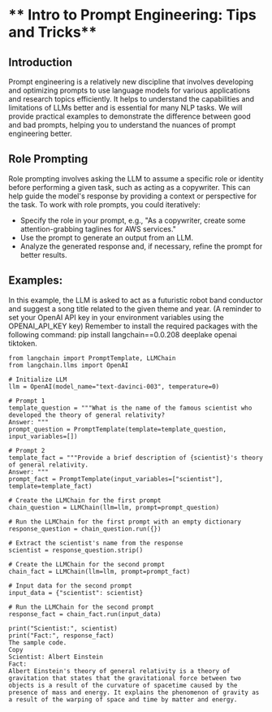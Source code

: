 # ** Intro to Prompt Engineering: Tips and Tricks**

## **Introduction**
Prompt engineering is a relatively new discipline that involves developing and optimizing prompts to use language models for various applications and research topics efficiently. It helps to understand the capabilities and limitations of LLMs better and is essential for many NLP tasks. We will provide practical examples to demonstrate the difference between good and bad prompts, helping you to understand the nuances of prompt engineering better.

## **Role Prompting**
Role prompting involves asking the LLM to assume a specific role or identity before performing a given task, such as acting as a copywriter. This can help guide the model's response by providing a context or perspective for the task. To work with role prompts, you could iteratively:

- Specify the role in your prompt, e.g., "As a copywriter, create some attention-grabbing taglines for AWS services."
- Use the prompt to generate an output from an LLM.
- Analyze the generated response and, if necessary, refine the prompt for better results.

## Examples:

In this example, the LLM is asked to act as a futuristic robot band conductor and suggest a song title related to the given theme and year. (A reminder to set your OpenAI API key in your environment variables using the OPENAI_API_KEY key) Remember to install the required packages with the following command: pip install langchain==0.0.208 deeplake openai tiktoken.

```
from langchain import PromptTemplate, LLMChain
from langchain.llms import OpenAI

# Initialize LLM
llm = OpenAI(model_name="text-davinci-003", temperature=0)

# Prompt 1
template_question = """What is the name of the famous scientist who developed the theory of general relativity?
Answer: """
prompt_question = PromptTemplate(template=template_question, input_variables=[])

# Prompt 2
template_fact = """Provide a brief description of {scientist}'s theory of general relativity.
Answer: """
prompt_fact = PromptTemplate(input_variables=["scientist"], template=template_fact)

# Create the LLMChain for the first prompt
chain_question = LLMChain(llm=llm, prompt=prompt_question)

# Run the LLMChain for the first prompt with an empty dictionary
response_question = chain_question.run({})

# Extract the scientist's name from the response
scientist = response_question.strip()

# Create the LLMChain for the second prompt
chain_fact = LLMChain(llm=llm, prompt=prompt_fact)

# Input data for the second prompt
input_data = {"scientist": scientist}

# Run the LLMChain for the second prompt
response_fact = chain_fact.run(input_data)

print("Scientist:", scientist)
print("Fact:", response_fact)
The sample code.
Copy
Scientist: Albert Einstein
Fact: 
Albert Einstein's theory of general relativity is a theory of gravitation that states that the gravitational force between two objects is a result of the curvature of spacetime caused by the presence of mass and energy. It explains the phenomenon of gravity as a result of the warping of space and time by matter and energy.
```